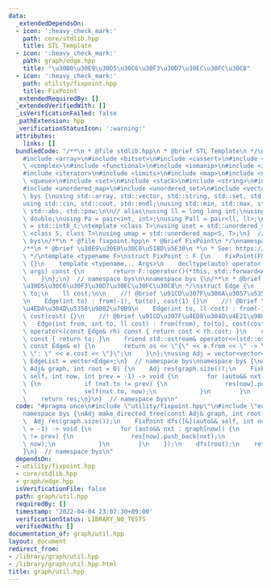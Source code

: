 ```yaml
---
data:
  _extendedDependsOn:
  - icon: ':heavy_check_mark:'
    path: core/stdlib.hpp
    title: STL Template
  - icon: ':heavy_check_mark:'
    path: graph/edge.hpp
    title: "\u30B0\u30E9\u30D5\u30C6\u30F3\u30D7\u30EC\u30FC\u30C8"
  - icon: ':heavy_check_mark:'
    path: utility/fixpoint.hpp
    title: FixPoint
  _extendedRequiredBy: []
  _extendedVerifiedWith: []
  _isVerificationFailed: false
  _pathExtension: hpp
  _verificationStatusIcon: ':warning:'
  attributes:
    links: []
  bundledCode: "/**\n * @file stdlib.hpp\n * @brief STL Template\n */\n#include <algorithm>\n\
    #include <array>\n#include <bitset>\n#include <cassert>\n#include <cmath>\n#include\
    \ <complex>\n#include <functional>\n#include <iomanip>\n#include <iostream>\n\
    #include <iterator>\n#include <limits>\n#include <map>\n#include <numeric>\n#include\
    \ <queue>\n#include <set>\n#include <stack>\n#include <string>\n#include <type_traits>\n\
    #include <unordered_map>\n#include <unordered_set>\n#include <vector>\n\nnamespace\
    \ bys {\nusing std::array, std::vector, std::string, std::set, std::map, std::pair;\n\
    using std::cin, std::cout, std::endl;\nusing std::min, std::max, std::sort, std::reverse,\
    \ std::abs, std::pow;\n\n// alias\nusing ll = long long int;\nusing ld = long\
    \ double;\nusing Pa = pair<int, int>;\nusing Pall = pair<ll, ll>;\nusing ibool\
    \ = std::int8_t;\ntemplate <class T>\nusing uset = std::unordered_set<T>;\ntemplate\
    \ <class S, class T>\nusing umap = std::unordered_map<S, T>;\n}  // namespace\
    \ bys\n/**\n * @file fixpoint.hpp\n * @brief FixPoint\n */\nnamespace bys {\n\
    /**\n * @brief \u30E9\u30E0\u30C0\u518D\u5E30\n *\n * See: https://koturn.hatenablog.com/entry/2018/06/10/060000\n\
    \ */\ntemplate <typename F>\nstruct FixPoint : F {\n    FixPoint(F&& f) : F{std::forward<F>(f)}\
    \ {}\n    template <typename... Args>\n    decltype(auto) operator()(Args&&...\
    \ args) const {\n        return F::operator()(*this, std::forward<Args>(args)...);\n\
    \    }\n};\n}  // namespace bys\n\nnamespace bys {\n/**\n * @brief \u30B0\u30E9\
    \u30D5\u30C6\u30F3\u30D7\u30EC\u30FC\u30C8\n */\nstruct Edge {\n    int from,\
    \ to;\n    ll cost;\n\n    //! @brief \u91CD\u307F\u306A\u3057\u5358\u9802\u70B9\
    \n    Edge(int to) : from(-1), to(to), cost(1) {}\n    //! @brief \u91CD\u307F\
    \u4ED8\u304D\u5358\u9802\u70B9\n    Edge(int to, ll cost) : from(-1), to(to),\
    \ cost(cost) {}\n    //! @brief \u91CD\u307F\u4ED8\u304D\u4E21\u9802\u70B9\n \
    \   Edge(int from, int to, ll cost) : from(from), to(to), cost(cost) {}\n    bool\
    \ operator<(const Edge& rh) const { return cost < rh.cost; }\n    operator std::size_t()\
    \ const { return to; }\n    friend std::ostream& operator<<(std::ostream& os,\
    \ const Edge& e) {\n        return os << \"{\" << e.from << \" -> \" << e.to <<\
    \ \": \" << e.cost << \"}\";\n    }\n};\nusing Adj = vector<vector<Edge>>;\nusing\
    \ EdgeList = vector<Edge>;\n}  // namespace bys\nnamespace bys {\nAdj make_directed_tree(const\
    \ Adj& graph, int root = 0) {\n    Adj res(graph.size());\n    FixPoint dfs([&](auto&&\
    \ self, int now, int prev = -1) -> void {\n        for (auto&& nxt : graph[now])\
    \ {\n            if (nxt.to != prev) {\n                res[now].push_back(nxt);\n\
    \                self(nxt.to, now);\n            }\n        }\n    });\n    dfs(root);\n\
    \    return res;\n}\n}  // namespace bys\n"
  code: "#pragma once\n#include \"utility/fixpoint.hpp\"\n#include \"edge.hpp\"\n\
    namespace bys {\nAdj make_directed_tree(const Adj& graph, int root = 0) {\n  \
    \  Adj res(graph.size());\n    FixPoint dfs([&](auto&& self, int now, int prev\
    \ = -1) -> void {\n        for (auto&& nxt : graph[now]) {\n            if (nxt.to\
    \ != prev) {\n                res[now].push_back(nxt);\n                self(nxt.to,\
    \ now);\n            }\n        }\n    });\n    dfs(root);\n    return res;\n\
    }\n}  // namespace bys\n"
  dependsOn:
  - utility/fixpoint.hpp
  - core/stdlib.hpp
  - graph/edge.hpp
  isVerificationFile: false
  path: graph/util.hpp
  requiredBy: []
  timestamp: '2022-04-04 23:07:30+09:00'
  verificationStatus: LIBRARY_NO_TESTS
  verifiedWith: []
documentation_of: graph/util.hpp
layout: document
redirect_from:
- /library/graph/util.hpp
- /library/graph/util.hpp.html
title: graph/util.hpp
---
```

